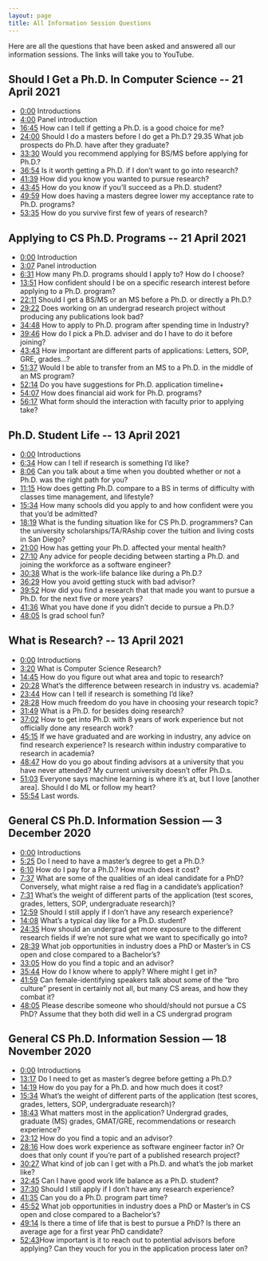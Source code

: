 ```yaml
---
layout: page
title: All Information Session Questions
---
```


Here are all the questions that have been asked and answered all our information sessions.  The links will take you to YouTube.

## Should I Get a Ph.D. In Computer Science -- 21 April 2021

* [0:00](https://www.youtube.com/watch?v=J-PXZE56_QM&t=0s)  Introductions
* [4:00](https://www.youtube.com/watch?v=J-PXZE56_QM&t=240s)  Panel introduction
* [16:45](https://www.youtube.com/watch?v=J-PXZE56_QM&t=1005s)  How can I tell if getting a Ph.D. is a good choice for me?
* [24:00](https://www.youtube.com/watch?v=J-PXZE56_QM&t=1440s)  Should I do a masters before I do get a Ph.D.?
29.35 What job prospects do Ph.D. have after they graduate?
* [33:30](https://www.youtube.com/watch?v=J-PXZE56_QM&t=2010s)  Would you recommend applying for BS/MS before applying for Ph.D.?
* [36:54](https://www.youtube.com/watch?v=J-PXZE56_QM&t=2214s)  Is it worth getting a Ph.D. if I don’t want to go into research?
* [41:39](https://www.youtube.com/watch?v=J-PXZE56_QM&t=2499s)  How did you know you wanted to pursue research?
* [43:45](https://www.youtube.com/watch?v=J-PXZE56_QM&t=2625s)  How do you know if you’ll succeed as a Ph.D. student?
* [49:59](https://www.youtube.com/watch?v=J-PXZE56_QM&t=2999s)  How does having a masters degree lower my acceptance rate to Ph.D. programs?
* [53:35](https://www.youtube.com/watch?v=J-PXZE56_QM&t=3215s)  How do you survive first few of years of research?


## Applying to CS Ph.D. Programs -- 21 April 2021

* [0:00](https://www.youtube.com/watch?v=151sL2rTLXA&t=0s)  Introduction
* [3:07](https://www.youtube.com/watch?v=151sL2rTLXA&t=187s)  Panel introduction
* [6:31](https://www.youtube.com/watch?v=151sL2rTLXA&t=391s)  How many Ph.D. programs should I apply to? How do I choose?
* [13:51](https://www.youtube.com/watch?v=151sL2rTLXA&t=831s)  How confident should I be on a specific research interest before applying to a Ph.D. program?
* [22:11](https://www.youtube.com/watch?v=151sL2rTLXA&t=1331s)  Should I get a BS/MS or an MS before a Ph.D. or directly a Ph.D.?
* [29:22](https://www.youtube.com/watch?v=151sL2rTLXA&t=1762s)  Does working on an undergrad research project without producing any publications look bad?
* [34:48](https://www.youtube.com/watch?v=151sL2rTLXA&t=2088s)  How to apply to Ph.D. program after spending time in Industry?
* [39:46](https://www.youtube.com/watch?v=151sL2rTLXA&t=2386s)  How do I pick a Ph.D. adviser and do I have to do it before joining?
* [43:43](https://www.youtube.com/watch?v=151sL2rTLXA&t=2623s)  How important are different parts of applications: Letters, SOP, GRE, grades…?
* [51:37](https://www.youtube.com/watch?v=151sL2rTLXA&t=3097s)  Would I be able to transfer from an MS to a Ph.D. in the middle of an MS program?
* [52:14](https://www.youtube.com/watch?v=151sL2rTLXA&t=3134s)  Do you have suggestions for Ph.D. application timeline+
* [54:07](https://www.youtube.com/watch?v=151sL2rTLXA&t=3247s)  How does financial aid work for Ph.D. programs?
* [56:17](https://www.youtube.com/watch?v=151sL2rTLXA&t=3377s)  What form should the interaction with faculty prior to applying take?
 

## Ph.D. Student Life -- 13 April 2021

*  [0:00](https://www.youtube.com/watch?v=HpMazMxjKYI&t=0s)  Introductions
*  [6:34](https://www.youtube.com/watch?v=HpMazMxjKYI&t=394s)  How can I tell if research is something I’d like?
*  [8:06](https://www.youtube.com/watch?v=HpMazMxjKYI&t=486s)  Can you talk about a time when you doubted whether or not a Ph.D. was the right path for you?
*  [11:15](https://www.youtube.com/watch?v=HpMazMxjKYI&t=675s)  How does getting Ph.D. compare to a BS in terms of difficulty with classes time management, and lifestyle?
*  [15:34](https://www.youtube.com/watch?v=HpMazMxjKYI&t=934s)  How many schools did you apply to and how confident were you that you’d be admitted?
*  [18:19](https://www.youtube.com/watch?v=HpMazMxjKYI&t=1099s)  What is the funding situation like for CS Ph.D. programmers? Can the university scholarships/TA/RAship cover the tuition and living costs in San Diego?
*  [21:00](https://www.youtube.com/watch?v=HpMazMxjKYI&t=1260s)  How has getting your Ph.D. affected your mental health? 
*  [27:10](https://www.youtube.com/watch?v=HpMazMxjKYI&t=1630s)  Any advice for people deciding between starting a Ph.D. and joining the workforce as a software engineer?
*  [30:38](https://www.youtube.com/watch?v=HpMazMxjKYI&t=1838s)  What is the work-life balance like during a Ph.D.?
*  [36:29](https://www.youtube.com/watch?v=HpMazMxjKYI&t=2189s)  How you avoid getting stuck with bad advisor?
*  [39:52](https://www.youtube.com/watch?v=HpMazMxjKYI&t=2392s)  How did you find a research that that made you want to pursue a Ph.D. for the next five or more years?
*  [41:36](https://www.youtube.com/watch?v=HpMazMxjKYI&t=2496s)  What you have done if you didn’t decide to pursue a Ph.D.?
*  [48:05](https://www.youtube.com/watch?v=HpMazMxjKYI&t=2885s)  Is grad school fun?

## What is Research? -- 13 April 2021

* [0:00](https://www.youtube.com/watch?v=4j6Iu0fzJuA&t=0s)  Introductions
*  [3:20](https://www.youtube.com/watch?v=4j6Iu0fzJuA&t=200s)  What is Computer Science Research?
*  [14:45](https://www.youtube.com/watch?v=4j6Iu0fzJuA&t=885s)  How do you figure out what area and topic to research?
*  [20:28](https://www.youtube.com/watch?v=4j6Iu0fzJuA&t=1228s)  What’s the difference between research in industry vs. academia?
*  [23:44](https://www.youtube.com/watch?v=4j6Iu0fzJuA&t=1424s)  How can I tell if research is something I’d like?
*  [28:28](https://www.youtube.com/watch?v=4j6Iu0fzJuA&t=1708s)  How much freedom do you have in choosing your research topic?
*  [31:49](https://www.youtube.com/watch?v=4j6Iu0fzJuA&t=1909s)  What is a Ph.D. for besides doing research?
*  [37:02](https://www.youtube.com/watch?v=4j6Iu0fzJuA&t=2222s)  How to get into Ph.D. with 8 years of work experience but not officially done any research work?
*  [45:15](https://www.youtube.com/watch?v=4j6Iu0fzJuA&t=2715s)  If we have graduated and are working in industry, any advice on find research experience? Is research within industry comparative to research in academia?
*  [48:47](https://www.youtube.com/watch?v=4j6Iu0fzJuA&t=2927s)  How do you go about finding advisors at a university that you have never attended?  My current university doesn’t offer Ph.D.s.
*  [51:03](https://www.youtube.com/watch?v=4j6Iu0fzJuA&t=3063s)  Everyone says machine learning is where it’s at, but I love [another area].  Should I do ML or follow my heart?
*  [55:54](https://www.youtube.com/watch?v=4j6Iu0fzJuA&t=3354s)  Last words.

## General CS Ph.D. Information Session — 3 December 2020

* [0:00](https://www.youtube.com/watch?v=BWJKhhgPcf4&t=0s)   Introductions
* [5:25](https://www.youtube.com/watch?v=BWJKhhgPcf4&t=325s)   Do I need to have a master’s degree to get a Ph.D.? 
* [6:10](https://www.youtube.com/watch?v=BWJKhhgPcf4&t=370s)   How do I pay for a Ph.D.? How much does it cost? 
* [7:37](https://www.youtube.com/watch?v=BWJKhhgPcf4&t=457s)   What are some of the qualities of an ideal candidate for a PhD? Conversely, what might raise a red flag in a candidate’s application? 
* [7:31](https://www.youtube.com/watch?v=BWJKhhgPcf4&t=451s)   What’s the weight of different parts of the application (test scores, grades, letters, SOP, undergraduate research)? 
* [12:59](https://www.youtube.com/watch?v=BWJKhhgPcf4&t=779s)   Should I still apply if I don’t have any research experience? 
* [14:08](https://www.youtube.com/watch?v=BWJKhhgPcf4&t=848s)   What’s a typical day like for a Ph.D. student? 
* [24:35](https://www.youtube.com/watch?v=BWJKhhgPcf4&t=1475s)   How should an undergrad get more exposure to the different research fields if we’re not sure what we want to specifically go into? 
* [28:39](https://www.youtube.com/watch?v=BWJKhhgPcf4&t=1719s)   What job opportunities in industry does a PhD or Master’s in CS open and close compared to a Bachelor’s? 
* [33:05](https://www.youtube.com/watch?v=BWJKhhgPcf4&t=1985s)   How do you find a topic and an advisor? 
* [35:44](https://www.youtube.com/watch?v=BWJKhhgPcf4&t=2144s)   How do I know where to apply? Where might I get in? 
* [41:59](https://www.youtube.com/watch?v=BWJKhhgPcf4&t=2519s)   Can female-identifying speakers talk about some of the “bro culture” present in certainly not all, but many CS areas, and how they combat it? 
* [48:05](https://www.youtube.com/watch?v=BWJKhhgPcf4&t=2885s)   Please describe someone who should/should not pursue a CS PhD? Assume that they both did well in a CS undergrad program


## General CS Ph.D. Information Session — 18 November 2020

 * [0:00](https://www.youtube.com/watch?v=thZdtIQ3i_g&t=0s)  Introductions
 * [13:17](https://www.youtube.com/watch?v=thZdtIQ3i_g&t=797s) Do I need to get as master’s degree before getting a Ph.D.? 
 * [14:19](https://www.youtube.com/watch?v=thZdtIQ3i_g&t=859s) How do you pay for a Ph.D. and how much does it cost?
 * [15:34](https://www.youtube.com/watch?v=thZdtIQ3i_g&t=934s) What’s the weight of different parts of the application (test scores, grades, letters, SOP, undergraduate research)?
 * [18:43](https://www.youtube.com/watch?v=thZdtIQ3i_g&t=1123s) What matters most in the application? Undergrad grades, graduate (MS) grades, GMAT/GRE, recommendations or research experience? 
 * [23:12](https://www.youtube.com/watch?v=thZdtIQ3i_g&t=1392s) How do you find a topic and an advisor? 
 * [28:16](https://www.youtube.com/watch?v=thZdtIQ3i_g&t=1696s) How does work experience as software engineer factor in? Or does that only count if you’re part of a published research project? 
 * [30:27](https://www.youtube.com/watch?v=thZdtIQ3i_g&t=1827s) What kind of job can I get with a Ph.D. and what’s the job market like? 
 * [32:45](https://www.youtube.com/watch?v=thZdtIQ3i_g&t=1965s) Can I have good work life balance as a Ph.D. student? 
 * [37:30](https://www.youtube.com/watch?v=thZdtIQ3i_g&t=2250s) Should I still apply if I don’t have any research experience? 
 * [41:35](https://www.youtube.com/watch?v=thZdtIQ3i_g&t=2495s) Can you do a Ph.D. program part time? 
 * [45:52](https://www.youtube.com/watch?v=thZdtIQ3i_g&t=2752s) What job opportunities in industry does a PhD or Master’s in CS open and close compared to a Bachelor’s? 
 * [49:14](https://www.youtube.com/watch?v=thZdtIQ3i_g&t=2954s) Is there a time of life that is best to pursue a PhD? Is there an average age for a first year PhD candidate? 
 * [52:43](https://www.youtube.com/watch?v=thZdtIQ3i_g&t=3163s) ​ How important is it to reach out to potential advisors before applying? Can they vouch for you in the application process later on? 
 
